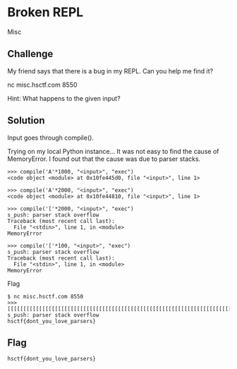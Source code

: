 # Broken REPL
Misc

## Challenge 

My friend says that there is a bug in my REPL. Can you help me find it?

nc misc.hsctf.com 8550

Hint: What happens to the given input?

## Solution

Input goes through compile().

Trying on my local Python instance... It was not easy to find the cause of MemoryError. I found out that the cause was due to parser stacks.

	>>> compile('A'*1000, "<input>", "exec")
	<code object <module> at 0x10fe445d0, file "<input>", line 1>
	
	>>> compile('A'*2000, "<input>", "exec")
	<code object <module> at 0x10fe44810, file "<input>", line 1>
	
	>>> compile('['*2000, "<input>", "exec")
	s_push: parser stack overflow
	Traceback (most recent call last):
	  File "<stdin>", line 1, in <module>
	MemoryError

	>>> compile('['*100, "<input>", "exec")
	s_push: parser stack overflow
	Traceback (most recent call last):
	  File "<stdin>", line 1, in <module>
	MemoryError

Flag

	$ nc misc.hsctf.com 8550
	>>> [[[[[[[[[[[[[[[[[[[[[[[[[[[[[[[[[[[[[[[[[[[[[[[[[[[[[[[[[[[[[[[[[[[[[[[[[[[[[[[[[[[[[[[[[[[[[[[[[[[[
	s_push: parser stack overflow
	hsctf{dont_you_love_parsers}

## Flag

	hsctf{dont_you_love_parsers}
